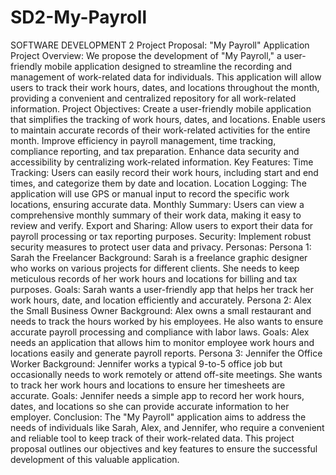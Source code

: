 # SD2-My-Payroll

SOFTWARE DEVELOPMENT 2
Project Proposal: "My Payroll" Application
Project Overview: We propose the development of "My Payroll," a user-friendly mobile application designed to streamline the recording and management
of work-related data for individuals. This application will allow users to track their work hours, dates, and locations throughout the month, providing
a convenient and centralized repository for all work-related information.
Project Objectives:
Create a user-friendly mobile application that simplifies the tracking of work hours, dates, and locations.
Enable users to maintain accurate records of their work-related activities for the entire month.
Improve efficiency in payroll management, time tracking, compliance reporting, and tax preparation.
Enhance data security and accessibility by centralizing work-related information.
Key Features:
Time Tracking: Users can easily record their work hours, including start and end times, and categorize them by date and location.
Location Logging: The application will use GPS or manual input to record the specific work locations, ensuring accurate data.
Monthly Summary: Users can view a comprehensive monthly summary of their work data, making it easy to review and verify.
Export and Sharing: Allow users to export their data for payroll processing or tax reporting purposes.
Security: Implement robust security measures to protect user data and privacy.
Personas:
Persona 1: Sarah the Freelancer
Background: Sarah is a freelance graphic designer who works on various projects for different clients. She needs to keep meticulous records of her
work hours and locations for billing and tax purposes.
Goals: Sarah wants a user-friendly app that helps her track her work hours, date, and location efficiently and accurately.
Persona 2: Alex the Small Business Owner
Background: Alex owns a small restaurant and needs to track the hours worked by his employees. He also wants to ensure accurate payroll processing and
compliance with labor laws.
Goals: Alex needs an application that allows him to monitor employee work hours and locations easily and generate payroll reports.
Persona 3: Jennifer the Office Worker
Background: Jennifer works a typical 9-to-5 office job but occasionally needs to work remotely or attend off-site meetings. She wants to track her work
hours and locations to ensure her timesheets are accurate.
Goals: Jennifer needs a simple app to record her work hours, dates, and locations so she can provide accurate information to her employer.
Conclusion: The "My Payroll" application aims to address the needs of individuals like Sarah, Alex, and Jennifer, who require a convenient and reliable
tool to keep track of their work-related data. This project proposal outlines our objectives and key features to ensure the successful development of this
valuable application.

